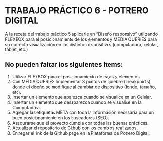 # TRABAJO PRÁCTICO 6 - POTRERO DIGITAL

A la receta del trabajo práctico 5 aplicarle un “Diseño responsivo” utilizando FLEXBOX para el posicionamiento de los elementos y MEDIA QUERIES para su correcta visualización en los distintos dispositivos (computadora, celular, tablet, etc.)

## No pueden faltar los siguientes items:

1. Utilizar FLEXBOX para el posicionamiento de cajas y elementos.
2. Con MEDIA QUERIES Implementar 3 puntos de quiebre (breakpoints) donde el diseño se modifique al cambiar de dispositivo (fondo, tamaño, etc).
3. Insertar un elemento que aparezca cuando se visualice en un Celular.
4. Insertar un elemento que desaparezca cuando se visualice en la Computadora.
5. Agregar las etiquetas META con toda la información necesaria para un buen posicionamiento en los buscadores (SEO).
6. Asegurarse que el proyecto cumpla con todas las buenas prácticas.
7. Actualizar el repositorio de Github con los cambios realizados.
8. Entregar el link de la Github page en la Plataforma de Potrero Digital.
